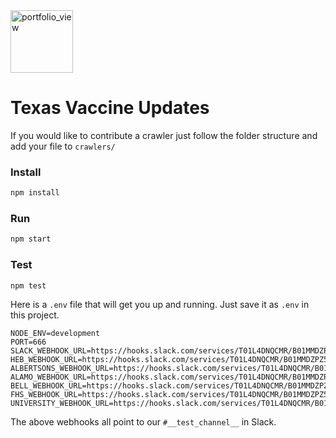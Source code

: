 <img height="100" alt="portfolio_view" src="https://github.com/jameskip/texas-vaccines/blob/main/IMG_0339.JPG">

# Texas Vaccine Updates


If you would like to contribute a crawler just follow the folder structure and add your file to `crawlers/`

### Install
```bash
npm install
```

### Run
```bash
npm start
```

### Test
```bash
npm test
```

Here is a `.env` file that will get you up and running. Just save it as `.env` in this project.
```
NODE_ENV=development
PORT=666
SLACK_WEBHOOK_URL=https://hooks.slack.com/services/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
HEB_WEBHOOK_URL=https://hooks.slack.com/services/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
ALBERTSONS_WEBHOOK_URL=https://hooks.slack.com/services/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
ALAMO_WEBHOOK_URL=https://hooks.slack.com/services/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
BELL_WEBHOOK_URL=https://hooks.slack.com/services/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
FHS_WEBHOOK_URL=https://hooks.slack.com/services/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
UNIVERSITY_WEBHOOK_URL=https://hooks.slack.com/services/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
```
The above webhooks all point to our `#__test_channel__` in Slack.
